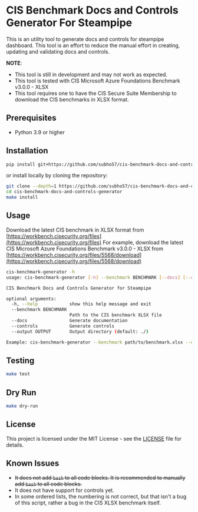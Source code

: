 # CIS Benchmark Docs and Controls Generator For Steampipe

This is an utility tool to generate docs and controls for steampipe dashboard.
This tool is an effort to reduce the manual effort in creating, updating and validating docs and controls.

**NOTE**:
- This tool is still in development and may not work as expected.
- This tool is tested with CIS Microsoft Azure Foundations Benchmark v3.0.0 - XLSX
- This tool requires one to have the CIS Secure Suite Membership to download the CIS benchmarks in XLSX format.

## Prerequisites

- Python 3.9 or higher

## Installation

```bash
pip install git+https://github.com/subho57/cis-benchmark-docs-and-controls-generator
```

or install locally by cloning the repository:

```bash
git clone --depth=1 https://github.com/subho57/cis-benchmark-docs-and-controls-generator.git
cd cis-benchmark-docs-and-controls-generator
make install
```

## Usage

Download the latest CIS benchmark in XLSX format from [https://workbench.cisecurity.org/files](https://workbench.cisecurity.org/files)
For example, download the latest CIS Microsoft Azure Foundations Benchmark v3.0.0 - XLSX from [https://workbench.cisecurity.org/files/5568/download](https://workbench.cisecurity.org/files/5568/download)

```bash
cis-benchmark-generator -h
usage: cis-benchmark-generator [-h] --benchmark BENCHMARK [--docs] [--controls] [--output OUTPUT]

CIS Benchmark Docs and Controls Generator for Steampipe

optional arguments:
  -h, --help            show this help message and exit
  --benchmark BENCHMARK
                        Path to the CIS benchmark XLSX file
  --docs                Generate documentation
  --controls            Generate controls
  --output OUTPUT       Output directory (default: ./)

Example: cis-benchmark-generator --benchmark path/to/benchmark.xlsx --docs --controls --output output_dir
```

## Testing

```bash
make test
```

## Dry Run

```bash
make dry-run
```

## License

This project is licensed under the MIT License - see the [LICENSE](LICENSE) file for details.

## Known Issues

- ~~It does not add `bash` to all code blocks. It is recommended to manually add `bash` to all code blocks.~~
- It does not have support for controls yet.
- In some ordered lists, the numbering is not correct, but that isn't a bug of this script, rather a bug in the CIS XLSX benchmark itself.
